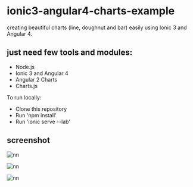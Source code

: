 # ionic3-angular4-charts-example
 creating beautiful charts (line, doughnut and bar) easily using Ionic 3 and Angular 4.

## just need few tools and modules:
- Node.js
- Ionic 3 and Angular 4
- Angular 2 Charts
- Charts.js

To run locally:
- Clone this repository
- Run 'npm install'
- Run 'ionic serve --lab'

## screenshot

![nn](https://user-images.githubusercontent.com/12325386/29519259-4c579c64-86af-11e7-9f71-97ff94d95c7a.png)

![nn](https://user-images.githubusercontent.com/12325386/29519289-6ce77058-86af-11e7-9296-03d31d513e06.JPG)

![nn](https://user-images.githubusercontent.com/12325386/29519314-8f410a24-86af-11e7-9993-78dc494a0000.JPG)

